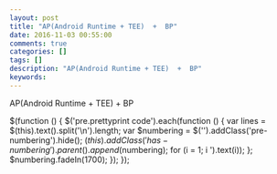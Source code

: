 ```yaml
---
layout: post
title: "AP(Android Runtime + TEE)  +  BP"
date: 2016-11-03 00:55:00 
comments: true
categories: []
tags: []
description: "AP(Android Runtime + TEE)  +  BP"
keywords: 
---
```



 
  
   AP(Android Runtime + TEE)  +  BP
  
 
 
  $(function () {
                $('pre.prettyprint code').each(function () {
                    var lines = $(this).text().split('\n').length;
                    var $numbering = $('').addClass('pre-numbering').hide();
                    $(this).addClass('has-numbering').parent().append($numbering);
                    for (i = 1; i ').text(i));
                    };
                    $numbering.fadeIn(1700);
                });
            });
 


